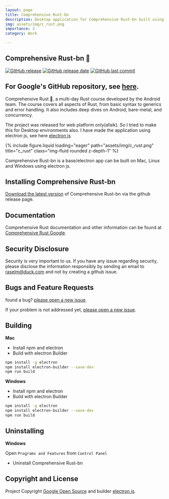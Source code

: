 ```yaml
---
layout: page
title: Comprehensive Rust-bn
description: Desktop application for Comprehensive Rust-bn built using electron js.
img: assets/img/c_rust.png
importance: 2
category: Work

---
```


## Comprehensive Rust-bn 🦀

[![GitHub release](https://img.shields.io/github/v/release/raselmandol/comprehensive-rust-bn-desktop)](#) [![GitHub release date](https://img.shields.io/github/release-date/raselmandol/comprehensive-rust-bn-desktop)](#) [![GitHub last commit](https://img.shields.io/github/last-commit/raselmandol/comprehensive-rust-bn-desktop)](#)


## For Google's GitHub repository, see [here](https://github.com/google/comprehensive-rust).

Comprehensive Rust 🦀, a multi-day Rust course developed by the Android team. The course covers all aspects of Rust, from basic syntax to generics and error handling. It also includes deep dives on Android, bare-metal, and concurrency.

The project was released for web platform only(afaik). So I tried to make this for Desktop environments also. I have made the application using electron js, see here [electron js](https://github.com/electron/electron)



<div class="row">
    <div class="col-sm mt-3 mt-md-0">
        {% include figure.liquid loading="eager" path="assets/img/c_rust.png" title="c_rust" class="img-fluid rounded z-depth-1" %}
    </div>
</div>

Comprehensive Rust-bn is a base/electron app can be built on Mac, Linux and Windows using electron js.


## Installing Comprehensive Rust-bn

[Download the latest version](https://github.com/raselmandol/comprehensive-rust-bn-desktop/releases) of Comprehensive Rust-bn via the github release page.

## Documentation

Comprehensive Rust documentation and other information can be found at [Comprehensive Rust Google](https://github.com/google/comprehensive-rust).

## Security Disclosure

Security is very important to us. If you have any issue regarding security, please disclose the information responsibly by sending an email to raselm@duck.com and not by creating a github issue.


## Bugs and Feature Requests

found a bug? [please open a new issue](https://github.com/google/comprehensive-rust/issues/new).


If your problem is not addressed yet, [please open a new issue](https://github.com/google/comprehensive-rust/issues/new).


## Building

**Mac**

- Install npm and electron
- Build with electron Builder

```bash
npm install -g electron
npm install electron-builder --save-dev
npm run build
```

**Windows**

- Install npm and electron
- Build with electron Builder


```bash
npm install -g electron
npm install electron-builder --save-dev
npm run build
```

## Uninstalling

**Windows**

Open `Programs and Features` from `Control Panel`

- Uninstall Comprehensive Rust-bn

## Copyright and License

Project Copyright [Google Open Source](https://github.com/google/) and builder [electron js](https://github.com/electron/electron).